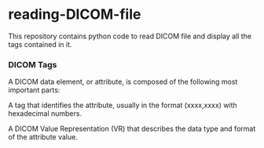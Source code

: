 # reading-DICOM-file
This repository contains python code to read DICOM file and display all the tags contained in it.

### DICOM Tags
A DICOM data element, or attribute, is composed of the following most important parts:

A tag that identifies the attribute, usually in the format (xxxx,xxxx) with hexadecimal numbers.

A DICOM Value Representation (VR) that describes the data type and format of the attribute value.
